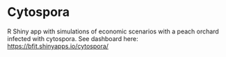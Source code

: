# Cytospora
R Shiny app with simulations of economic scenarios with a peach orchard infected with cytospora.
See dashboard here: https://bfit.shinyapps.io/cytospora/
